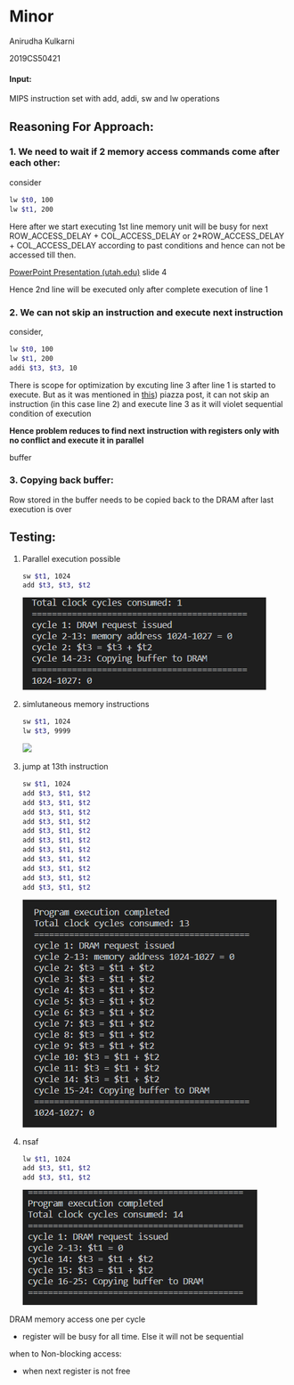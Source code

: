 # Minor

Anirudha Kulkarni

2019CS50421

#### Input:

MIPS instruction set with add, addi, sw and lw operations

## Reasoning For Approach:

### 1. We need to wait if 2 memory access commands come after each other:

consider

```bash
lw $t0, 100
lw $t1, 200
```

Here after we start executing 1st line memory unit will be busy for next ROW_ACCESS_DELAY + COL_ACCESS_DELAY or 2*ROW_ACCESS_DELAY + COL_ACCESS_DELAY according to past conditions and hence can not be accessed till then.

[PowerPoint Presentation (utah.edu)](https://my.eng.utah.edu/~cs7810/pres/11-7810-12.pdf) slide 4

Hence 2nd line will be executed only after complete execution of line 1

### 2. We can not skip an instruction and execute next instruction

consider,

```bash
lw $t0, 100
lw $t1, 200
addi $t3, $t3, 10
```

There is scope for optimization by excuting line 3 after line 1 is started to execute. But as it was mentioned in [this](https://piazza.com/class/kl581hef8tz6p7?cid=56)) piazza post, it can not skip an instruction (in this case line 2) and execute line 3 as it will violet sequential condition of execution

**Hence problem reduces to find next instruction with registers only with no conflict and execute it in parallel**

buffer

### 3. Copying back buffer:

Row stored in the buffer needs to be copied back to the DRAM after last execution is over


## Testing:

1. Parallel execution possible

   ```bash
   sw $t1, 1024
   add $t3, $t3, $t2

   ```

   ![](image/readme/1616306817850.png)
2. simlutaneous memory instructions

   ```bash
   sw $t1, 1024
   lw $t3, 9999
   ``````

   ![](image/readme/1616307089540.png)
3. jump at 13th instruction

   ```bash
   sw $t1, 1024
   add $t3, $t1, $t2
   add $t3, $t1, $t2
   add $t3, $t1, $t2
   add $t3, $t1, $t2
   add $t3, $t1, $t2
   add $t3, $t1, $t2
   add $t3, $t1, $t2
   add $t3, $t1, $t2
   add $t3, $t1, $t2
   add $t3, $t1, $t2
   add $t3, $t1, $t2

   ```

   ![](image/readme/1616312186822.png)
4. nsaf

   ```bash
   lw $t1, 1024
   add $t3, $t1, $t2
   add $t3, $t1, $t2
   ```

   ![](image/readme/1616312304600.png)

DRAM memory access one per cycle

* register will be busy for all time. Else it will not be sequential

when to Non-blocking access:

* when next register is not free
